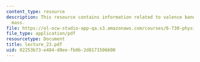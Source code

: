 ```yaml
---
content_type: resource
description: This resource contains information related to valence bands and effectve
  mass.
file: https://ol-ocw-studio-app-qa.s3.amazonaws.com/courses/6-730-physics-for-solid-state-applications-spring-2003/02253b73e484d0eefb0b2d8171506600_lecture_23.pdf
file_type: application/pdf
resourcetype: Document
title: lecture_23.pdf
uid: 02253b73-e484-d0ee-fb0b-2d8171506600
---
```

